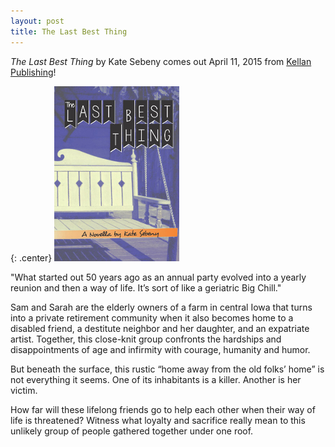 ```yaml
---
layout: post
title: The Last Best Thing
---
```


*The Last Best Thing*  by Kate Sebeny comes out April 11, 2015 from [Kellan Publishing](http://kellanpublishing.com/index.php/authors/kate-sebeny/)!

{: .center}
[![The Last Best Thing](https://raw.githubusercontent.com/KateSebeny/katesebeny.github.io/master/images/TheLastBestThing/TheLastBestThingFrontCover.jpg "The Last Best Thing")](http://kellanpublishing.com/index.php/authors/kate-sebeny/)

"What started out 50 years ago as an annual party evolved into a yearly reunion and then a way of life. It’s sort of like a geriatric Big Chill."

Sam and Sarah are the elderly owners of a farm in central Iowa that turns into a private retirement community when it also becomes home to a disabled friend, a destitute neighbor and her daughter, and an expatriate artist. Together, this close-knit group confronts the hardships and disappointments of age and infirmity with courage, humanity and humor.

But beneath the surface, this rustic “home away from the old folks’ home” is not everything it seems. One of its inhabitants is a killer. Another is her victim.

How far will these lifelong friends go to help each other when their way of life is threatened? Witness what loyalty and sacrifice really mean to this unlikely group of people gathered together under one roof.
